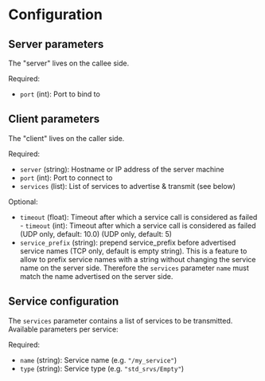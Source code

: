 
Configuration
=============

Server parameters
-----------------

The "server" lives on the callee side.

Required:
 - `port` (int): Port to bind to

Client parameters
-----------------

The "client" lives on the caller side.

Required:
 - `server` (string): Hostname or IP address of the server machine
 - `port` (int): Port to connect to
 - `services` (list): List of services to advertise & transmit (see below)

Optional:
  - `timeout` (float): Timeout after which a service call is considered as failed	 - `timeout` (int): Timeout after which a service call is considered as failed
    (UDP only, default: 10.0)	   (UDP only, default: 5)
  - `service_prefix` (string): prepend service_prefix before advertised service names (TCP only, default is empty string). This is a feature to allow to prefix service names with a string without changing the service name on the server side. Therefore the `services` parameter `name` must match the name advertised on the server side.

Service configuration
---------------------

The `services` parameter contains a list of services to be transmitted.
Available parameters per service:

Required:
 - `name` (string): Service name (e.g. `"/my_service"`)
 - `type` (string): Service type (e.g. `"std_srvs/Empty"`)
